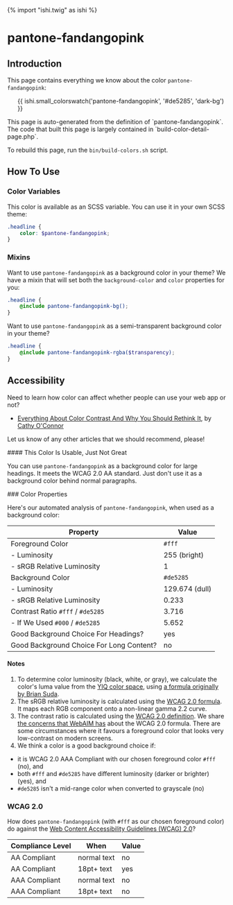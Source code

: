 {% import "ishi.twig" as ishi %}
# pantone-fandangopink

## Introduction

This page contains everything we know about the color `pantone-fandangopink`:

<div class="grid">
    <div class="cell">
        <div class="swatch">
            <ul>
                {{ ishi.small_colorswatch('pantone-fandangopink', '#de5285', 'dark-bg') }}
            </ul>
        </div>
    </div>
</div>

<div class="callout callout--info" markdown="1">
This page is auto-generated from the definition of `pantone-fandangopink`. The code that built this page is largely contained in `build-color-detail-page.php`.

To rebuild this page, run the `bin/build-colors.sh` script.
</div>

## How To Use

### Color Variables

This color is available as an SCSS variable. You can use it in your own SCSS theme:

```scss
.headline {
    color: $pantone-fandangopink;
}
```

### Mixins

Want to use `pantone-fandangopink` as a background color in your theme? We have a mixin that will set both the `background-color` and `color` properties for you:

```scss
.headline {
    @include pantone-fandangopink-bg();
}
```

Want to use `pantone-fandangopink` as a semi-transparent background color in your theme?

```scss
.headline {
    @include pantone-fandangopink-rgba($transparency);
}
```

## Accessibility

Need to learn how color can affect whether people can use your web app or not?

* [Everything About Color Contrast And Why You Should Rethink It](https://www.smashingmagazine.com/2014/10/color-contrast-tips-and-tools-for-accessibility/), by [Cathy O'Connor](http://www.twitter.com/cagocon)

Let us know of any other articles that we should recommend, please!
<div class="callout callout--warning" markdown="1">
#### This Color Is Usable, Just Not Great

You can use `pantone-fandangopink` as a background color for large headings. It meets the WCAG 2.0 AA standard. Just don't use it as a background color behind normal paragraphs.
</div>
### Color Properties

Here's our automated analysis of `pantone-fandangopink`, when used as a background color:

Property | Value
---------|------
Foreground Color | `#fff`
- Luminosity | 255 (bright)
- sRGB Relative Luminosity | 1
Background Color | `#de5285`
- Luminosity | 129.674 (dull)
- sRGB Relative Luminosity | 0.233
Contrast Ratio `#fff` / `#de5285` | 3.716
- If We Used `#000` / `#de5285` | 5.652
Good Background Choice For Headings? | yes
Good Background Choice For Long Content? | no

#### Notes

1. To determine color luminosity (black, white, or gray), we calculate the color's luma value from the [YIQ color space](https://en.wikipedia.org/wiki/YIQ), using [a formula originally by Brian Suda](https://24ways.org/2010/calculating-color-contrast/).
1. The sRGB relative luminosity is calculated using the [WCAG 2.0 formula](https://www.w3.org/TR/WCAG20/#relativeluminancedef). It maps each RGB component onto a non-linear gamma 2.2 curve.
1. The contrast ratio is calculated using the [WCAG 2.0 definition](https://www.w3.org/TR/2008/REC-WCAG20-20081211/#contrast-ratiodef). We share [the concerns that WebAIM has](http://webaim.org/blog/wcag-2-1-feedback/) about the WCAG 2.0 formula. There are some circumstances where it favours a foreground color that looks very low-contrast on modern screens.
1. We think a color is a good background choice if:
  - it is WCAG 2.0 AAA Compliant with our chosen foreground color `#fff` (no), and
  - both `#fff` and `#de5285` have different luminosity (darker or brighter) (yes), and
  - `#de5285` isn't a mid-range color when converted to grayscale (no)

### WCAG 2.0

How does `pantone-fandangopink` (with `#fff` as our chosen foreground color) do against the [Web Content Accessibility Guidelines (WCAG) 2.0](https://www.w3.org/TR/WCAG20/)?

Compliance Level | When | Value
-----------------|------|------
AA Compliant | normal text | no
AA Compliant | 18pt+ text | yes
AAA Compliant | normal text | no
AAA Compliant | 18pt+ text | no